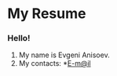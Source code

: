 # My Resume #
### Hello! ###
1. My name is Evgeni Anisoev.
2. My contacts:
   *[E-m@il](trash_jack@mail.ru)
